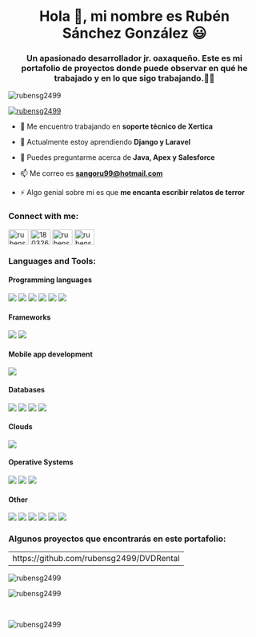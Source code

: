 <h1 align="center">Hola 👋, mi nombre es Rubén Sánchez González 😃</h1>
<h3 align="center">Un apasionado desarrollador jr. oaxaqueño. Este es mi portafolio de proyectos donde puede observar en qué he trabajado y en lo que sigo trabajando.👨‍💻</h3>

<p align="left"> <img src="https://komarev.com/ghpvc/?username=rubensg2499&label=Profile%20views&color=0e75b6&style=flat" alt="rubensg2499" /> </p>

<p align="left"> <a href="https://github.com/ryo-ma/github-profile-trophy"><img src="https://github-profile-trophy.vercel.app/?username=rubensg2499" alt="rubensg2499" /></a> </p>

- 🔭 Me encuentro trabajando en **soporte técnico de Xertica**

- 🌱 Actualmente estoy aprendiendo **Django y Laravel**

- 💬 Puedes preguntarme acerca de **Java, Apex y Salesforce**

- 📫 Me correo es **sangoru99@hotmail.com**

- ⚡ Algo genial sobre mi es que **me encanta escribir relatos de terror**

<h3 align="left">Connect with me:</h3>
<p align="left">
<a href="https://linkedin.com/in/rubensg2499" target="blank"><img align="center" src="https://raw.githubusercontent.com/rahuldkjain/github-profile-readme-generator/master/src/images/icons/Social/linked-in-alt.svg" alt="rubensg2499" height="30" width="40" /></a>
<a href="https://stackoverflow.com/users/18032616" target="blank"><img align="center" src="https://raw.githubusercontent.com/rahuldkjain/github-profile-readme-generator/master/src/images/icons/Social/stack-overflow.svg" alt="18032616" height="30" width="40" /></a>
<a href="https://fb.com/rubensgbreak" target="blank"><img align="center" src="https://raw.githubusercontent.com/rahuldkjain/github-profile-readme-generator/master/src/images/icons/Social/facebook.svg" alt="rubensgbreak" height="30" width="40" /></a>
<a href="https://instagram.com/rubensg2499" target="blank"><img align="center" src="https://raw.githubusercontent.com/rahuldkjain/github-profile-readme-generator/master/src/images/icons/Social/instagram.svg" alt="rubensg2499" height="30" width="40" /></a>
</p>

<h3 align="left">Languages and Tools:</h3>
<h4 align="left">Programming languages</h4>
<a href="#"><img src="https://img.shields.io/badge/C-00599C?style=for-the-badge&logo=c&logoColor=white"></img></a>
<a href="#"><img src="https://img.shields.io/badge/C%2B%2B-00599C?style=for-the-badge&logo=c%2B%2B&logoColor=white"></img></a>
<a href="#"><img src="https://img.shields.io/badge/Java-ED8B00?style=for-the-badge&logo=java&logoColor=white"></img></a>
<a href="#"><img src="https://img.shields.io/badge/PHP-777BB4?style=for-the-badge&logo=php&logoColor=white"></img></a>
<a href="#"><img src="https://img.shields.io/badge/Python-3776AB?style=for-the-badge&logo=python&logoColor=white"></img></a>
<a href="#"><img src="https://img.shields.io/badge/JavaScript-323330?style=for-the-badge&logo=javascript&logoColor=F7DF1E"></img></a>

<h4 align="left">Frameworks</h4>
<a href="#"><img src="https://img.shields.io/badge/Tailwind_CSS-38B2AC?style=for-the-badge&logo=tailwind-css&logoColor=white"></img></a>
<a href="#"><img src="https://img.shields.io/badge/Bootstrap-563D7C?style=for-the-badge&logo=bootstrap&logoColor=white"></img></a>

<h4 align="left">Mobile app development</h4>
<a href="#"><img src="https://img.shields.io/badge/Android-3DDC84?style=for-the-badge&logo=android&logoColor=white"></img></a>

<h4 align="left">Databases</h4>
<a href="#"><img src="https://img.shields.io/badge/MySQL-00000F?style=for-the-badge&logo=mysql&logoColor=white"></img></a>
<a href="#"><img src="https://img.shields.io/badge/PostgreSQL-316192?style=for-the-badge&logo=postgresql&logoColor=white"></img></a>
<a href="#"><img src="https://img.shields.io/badge/MariaDB-003545?style=for-the-badge&logo=mariadb&logoColor=white"></img></a>
<a href="#"><img src="https://img.shields.io/badge/SQLite-07405E?style=for-the-badge&logo=sqlite&logoColor=white"></img></a>

<h4 align="left">Clouds</h4>
<a href="#"><img src="https://img.shields.io/badge/Salesforce-00A1E0?style=for-the-badge&logo=Salesforce&logoColor=white"></img></a>

<h4 align="left">Operative Systems</h4>
<a href="#"><img src="https://img.shields.io/badge/Windows-0078D6?style=for-the-badge&logo=windows&logoColor=white"></img></a>
<a href="#"><img src="https://img.shields.io/badge/Ubuntu-E95420?style=for-the-badge&logo=ubuntu&logoColor=white"></img></a>
<a href="#"><img src="https://img.shields.io/badge/Fedora-294172?style=for-the-badge&logo=fedora&logoColor=white"></img></a>

<h4 align="left">Other</h4>
<a href="#"><img src="https://img.shields.io/badge/GIT-E44C30?style=for-the-badge&logo=git&logoColor=white"></img></a>
<a href="#"><img src="https://img.shields.io/badge/HTML5-E34F26?style=for-the-badge&logo=html5&logoColor=white"></img></a>
<a href="#"><img src="https://img.shields.io/badge/CSS3-1572B6?style=for-the-badge&logo=css3&logoColor=white"></img></a>
<a href="#"><img src="https://img.shields.io/badge/Unity-100000?style=for-the-badge&logo=unity&logoColor=white"></img></a>
<a href="#"><img src="https://img.shields.io/badge/Atom-%2366595C.svg?style=for-the-badge&logo=atom&logoColor=white"></img></a>
<a href="#"><img src="https://img.shields.io/badge/Visual%20Studio%20Code-0078d7.svg?style=for-the-badge&logo=visual-studio-code&logoColor=white"></img></a>


<h3>Algunos proyectos que encontrarás en este portafolio:</h3>
<table>
<tr><td>https://github.com/rubensg2499/DVDRental</td></tr>
</table>

<p><img align="left" src="https://github-readme-stats.vercel.app/api/top-langs?username=rubensg2499&show_icons=true&locale=en&layout=compact" alt="rubensg2499" /></p> <br>

<p>&nbsp;<img align="left" src="https://github-readme-stats.vercel.app/api?username=rubensg2499&show_icons=true&locale=en" alt="rubensg2499" /></p> <br>

<p><img align="left" src="https://github-readme-streak-stats.herokuapp.com/?user=rubensg2499&" alt="rubensg2499" /></p>
<br>

